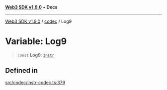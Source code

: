 [**Web3 SDK v1.9.0**](../../../README.md) • **Docs**

***

[Web3 SDK v1.9.0](../../../globals.md) / [codec](../README.md) / Log9

# Variable: Log9

> `const` **Log9**: [`Instr`](../type-aliases/Instr.md)

## Defined in

[src/codec/instr-codec.ts:379](https://github.com/Mystic-Nayy/alephium-web3/blob/c1afd789a197ce5fe21f08c2965942090157c33d/packages/web3/src/codec/instr-codec.ts#L379)
